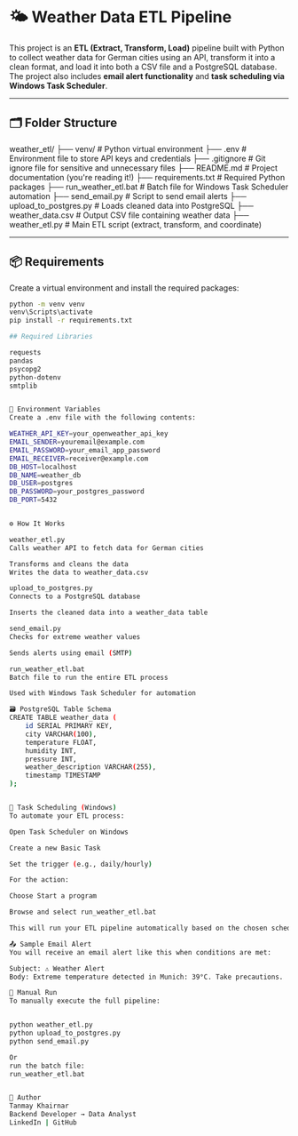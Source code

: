 # 🌤️ Weather Data ETL Pipeline

This project is an **ETL (Extract, Transform, Load)** pipeline built with Python to collect weather data for German cities using an API, transform it into a clean format, and load it into both a CSV file and a PostgreSQL database. The project also includes **email alert functionality** and **task scheduling via Windows Task Scheduler**.

---

## 🗂️ Folder Structure

weather_etl/
├── venv/ # Python virtual environment
├── .env # Environment file to store API keys and credentials
├── .gitignore # Git ignore file for sensitive and unnecessary files
├── README.md # Project documentation (you're reading it!)
├── requirements.txt # Required Python packages
├── run_weather_etl.bat # Batch file for Windows Task Scheduler automation
├── send_email.py # Script to send email alerts
├── upload_to_postgres.py # Loads cleaned data into PostgreSQL
├── weather_data.csv # Output CSV file containing weather data
├── weather_etl.py # Main ETL script (extract, transform, and coordinate)


---

## 📦 Requirements

Create a virtual environment and install the required packages:

```bash
python -m venv venv
venv\Scripts\activate
pip install -r requirements.txt

## Required Libraries

requests
pandas
psycopg2
python-dotenv
smtplib


🔐 Environment Variables
Create a .env file with the following contents:

WEATHER_API_KEY=your_openweather_api_key
EMAIL_SENDER=youremail@example.com
EMAIL_PASSWORD=your_email_app_password
EMAIL_RECEIVER=receiver@example.com
DB_HOST=localhost
DB_NAME=weather_db
DB_USER=postgres
DB_PASSWORD=your_postgres_password
DB_PORT=5432


⚙️ How It Works

weather_etl.py
Calls weather API to fetch data for German cities

Transforms and cleans the data
Writes the data to weather_data.csv

upload_to_postgres.py
Connects to a PostgreSQL database

Inserts the cleaned data into a weather_data table

send_email.py
Checks for extreme weather values

Sends alerts using email (SMTP)

run_weather_etl.bat
Batch file to run the entire ETL process

Used with Windows Task Scheduler for automation

🗃️ PostgreSQL Table Schema
CREATE TABLE weather_data (
    id SERIAL PRIMARY KEY,
    city VARCHAR(100),
    temperature FLOAT,
    humidity INT,
    pressure INT,
    weather_description VARCHAR(255),
    timestamp TIMESTAMP
);


📅 Task Scheduling (Windows)
To automate your ETL process:

Open Task Scheduler on Windows

Create a new Basic Task

Set the trigger (e.g., daily/hourly)

For the action:

Choose Start a program

Browse and select run_weather_etl.bat

This will run your ETL pipeline automatically based on the chosen schedule.

📤 Sample Email Alert
You will receive an email alert like this when conditions are met:

Subject: ⚠️ Weather Alert
Body: Extreme temperature detected in Munich: 39°C. Take precautions.

🚀 Manual Run
To manually execute the full pipeline:


python weather_etl.py
python upload_to_postgres.py
python send_email.py

Or
run the batch file:
run_weather_etl.bat


📌 Author
Tanmay Khairnar
Backend Developer → Data Analyst
LinkedIn | GitHub


